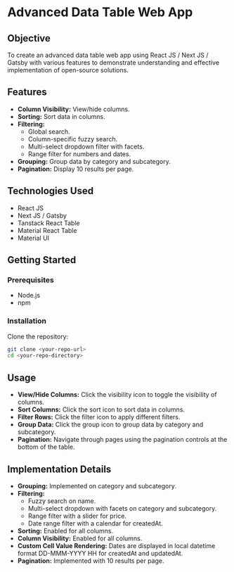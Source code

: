 # Advanced Data Table Web App

## Objective
To create an advanced data table web app using React JS / Next JS / Gatsby with various features to demonstrate understanding and effective implementation of open-source solutions.

## Features
- **Column Visibility:** View/hide columns.
- **Sorting:** Sort data in columns.
- **Filtering:**
  - Global search.
  - Column-specific fuzzy search.
  - Multi-select dropdown filter with facets.
  - Range filter for numbers and dates.
- **Grouping:** Group data by category and subcategory.
- **Pagination:** Display 10 results per page.

## Technologies Used
- React JS
- Next JS / Gatsby
- Tanstack React Table
- Material React Table
- Material UI

## Getting Started

### Prerequisites
- Node.js
- npm

### Installation
Clone the repository:
```sh
git clone <your-repo-url>
cd <your-repo-directory>
```

## Usage
- **View/Hide Columns:** Click the visibility icon to toggle the visibility of columns.
- **Sort Columns:** Click the sort icon to sort data in columns.
- **Filter Rows:** Click the filter icon to apply different filters.
- **Group Data:** Click the group icon to group data by category and subcategory.
- **Pagination:** Navigate through pages using the pagination controls at the bottom of the table.

## Implementation Details
- **Grouping:** Implemented on category and subcategory.
- **Filtering:**
  - Fuzzy search on name.
  - Multi-select dropdown with facets on category and subcategory.
  - Range filter with a slider for price.
  - Date range filter with a calendar for createdAt.
- **Sorting:** Enabled for all columns.
- **Column Visibility:** Enabled for all columns.
- **Custom Cell Value Rendering:** Dates are displayed in local datetime format DD-MMM-YYYY HH for createdAt and updatedAt.
- **Pagination:** Implemented with 10 results per page.


